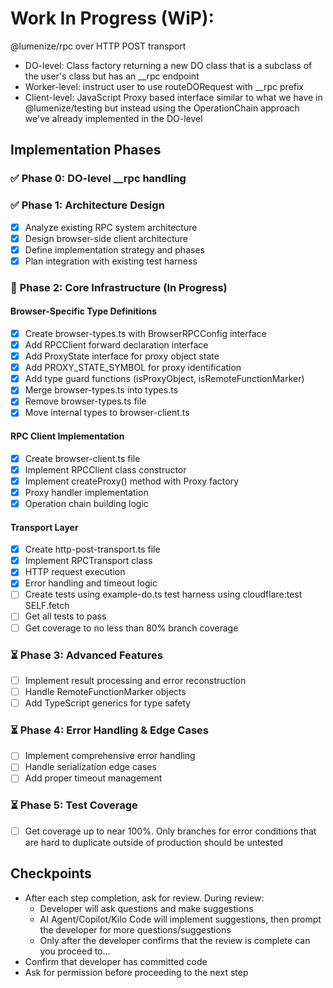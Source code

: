 # Work In Progress (WiP): 

@lumenize/rpc over HTTP POST transport

- DO-level: Class factory returning a new DO class that is a subclass of the user's class but has an __rpc endpoint
- Worker-level: instruct user to use routeDORequest with __rpc prefix
- Client-level: JavaScript Proxy based interface similar to what we have in @lumenize/testing but instead using the OperationChain approach we've already implemented in the DO-level

## Implementation Phases

### ✅ Phase 0: DO-level __rpc handling

### ✅ Phase 1: Architecture Design
- [x] Analyze existing RPC system architecture
- [x] Design browser-side client architecture  
- [x] Define implementation strategy and phases
- [x] Plan integration with existing test harness

### 🚧 Phase 2: Core Infrastructure (In Progress)

#### Browser-Specific Type Definitions
- [x] Create browser-types.ts with BrowserRPCConfig interface
- [x] Add RPCClient forward declaration interface
- [x] Add ProxyState interface for proxy object state
- [x] Add PROXY_STATE_SYMBOL for proxy identification
- [x] Add type guard functions (isProxyObject, isRemoteFunctionMarker)
- [x] Merge browser-types.ts into types.ts
- [x] Remove browser-types.ts file
- [x] Move internal types to browser-client.ts

#### RPC Client Implementation
- [x] Create browser-client.ts file
- [x] Implement RPCClient class constructor
- [x] Implement createProxy() method with Proxy factory
- [x] Proxy handler implementation
- [x] Operation chain building logic

#### Transport Layer
- [x] Create http-post-transport.ts file
- [x] Implement RPCTransport class
- [x] HTTP request execution
- [x] Error handling and timeout logic
- [ ] Create tests using example-do.ts test harness using cloudflare:test SELF.fetch 
- [ ] Get all tests to pass
- [ ] Get coverage to no less than 80% branch coverage

### ⏳ Phase 3: Advanced Features  
- [ ] Implement result processing and error reconstruction
- [ ] Handle RemoteFunctionMarker objects
- [ ] Add TypeScript generics for type safety

### ⏳ Phase 4: Error Handling & Edge Cases
- [ ] Implement comprehensive error handling
- [ ] Handle serialization edge cases
- [ ] Add proper timeout management

### ⏳ Phase 5: Test Coverage
- [ ] Get coverage up to near 100%. Only branches for error conditions that are hard to duplicate outside of production should be untested

## Checkpoints
- After each step completion, ask for review. During review:
  - Developer will ask questions and make suggestions
  - AI Agent/Copilot/Kilo Code will implement suggestions, then prompt the developer for more questions/suggestions
  - Only after the developer confirms that the review is complete can you proceed to...
- Confirm that developer has committed code
- Ask for permission before proceeding to the next step
